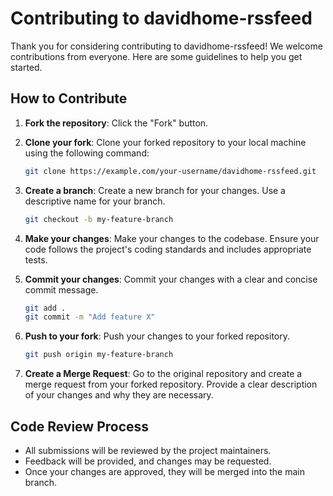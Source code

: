 # Contributing to davidhome-rssfeed

Thank you for considering contributing to davidhome-rssfeed! We welcome contributions from everyone. Here are some guidelines to help you get started.

## How to Contribute

1. **Fork the repository**: Click the "Fork" button.

2. **Clone your fork**: Clone your forked repository to your local machine using the following command:
    ```sh
    git clone https://example.com/your-username/davidhome-rssfeed.git
    ```

3. **Create a branch**: Create a new branch for your changes. Use a descriptive name for your branch.
    ```sh
    git checkout -b my-feature-branch
    ```

4. **Make your changes**: Make your changes to the codebase. Ensure your code follows the project's coding standards and includes appropriate tests.

5. **Commit your changes**: Commit your changes with a clear and concise commit message.
    ```sh
    git add .
    git commit -m "Add feature X"
    ```

6. **Push to your fork**: Push your changes to your forked repository.
    ```sh
    git push origin my-feature-branch
    ```

7. **Create a Merge Request**: Go to the original repository and create a merge request from your forked repository. Provide a clear description of your changes and why they are necessary.

## Code Review Process

- All submissions will be reviewed by the project maintainers.
- Feedback will be provided, and changes may be requested.
- Once your changes are approved, they will be merged into the main branch.
